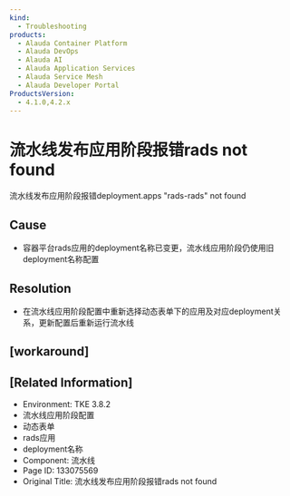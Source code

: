 ```yaml
---
kind:
  - Troubleshooting
products:
  - Alauda Container Platform
  - Alauda DevOps
  - Alauda AI
  - Alauda Application Services
  - Alauda Service Mesh
  - Alauda Developer Portal
ProductsVersion:
  - 4.1.0,4.2.x
---
```

<!-- A type of document that involves encountering a fault, diagnosing it, performing root cause analysis, and providing solutions. -->

# 流水线发布应用阶段报错rads not found

流水线发布应用阶段报错deployment.apps "rads-rads" not found

## Cause
- 容器平台rads应用的deployment名称已变更，流水线应用阶段仍使用旧deployment名称配置

## Resolution
- 在流水线应用阶段配置中重新选择动态表单下的应用及对应deployment关系，更新配置后重新运行流水线

## [workaround]

## [Related Information]
- Environment: TKE 3.8.2
- 流水线应用阶段配置
- 动态表单
- rads应用
- deployment名称
- Component: 流水线
- Page ID: 133075569
- Original Title: 流水线发布应用阶段报错rads not found
